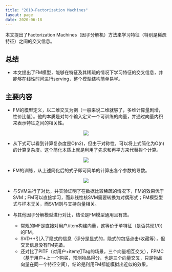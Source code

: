 ```yaml
---
title: "2010-Factorization Machines"
layout: page
date: 2020-06-18
---
```


本文提出了Factorization Machines（因子分解机）方法来学习特征（特别是稀疏特征）之间的交叉信息。


## 总结

- 本文提出了FM模型，能够在特征及其稀疏的情况下学习特征的交叉信息，并能够在线性时间进行serving，整个模型结构简单易学。

## 主要内容

- FM的模型定义，以二维交叉为例（一般来说二维就够了，多维计算量剧增，性价比低）。他的本质是对每个输入定义一个可训练的向量，并通过向量内积来表示特征之间的相关性。
<div style="text-align: center"><img src="/wiki/attach/images/FM-01.png" style="max-width:500px"></div>

- 从下式可以看到计算复杂度是O(n2)，但由于对称性，可以将上式简化为O(n)的计算复杂度。这个简化本质上就是利用了先求和再平方来代替挨个计算。
<div style="text-align: center"><img src="/wiki/attach/images/FM-02.png" style="max-width:500px"></div>

- FM的训练，从上述简化后的式子即可简单的计算出各个参数的导数。
<div style="text-align: center"><img src="/wiki/attach/images/FM-03.png" style="max-width:400px"></div>

- 与SVM进行了对比，并实验证明了在数据比较稀疏的情况下，FM的效果优于SVM；FM可以直接学习，而非线性核SVM需要转换为对偶形式；FM模型型式与样本无关，而SVM则与支持向量相关。

- 与其他因子分解模型进行对比，结论是FM模型通用且有效。
    - 常规的MF是直接对用户/item构建向量，这等价于单特征（是否共现1/0）的FM。
    - SVD++引入了隐式的信息（评分是显式的，隐式的包括点击/收藏等），但交叉信息没有FM完备。
    - 还对比了PITF（对用户+item打Tag的场景，三个向量相互交叉），FPMC（基于用户+上一个购买，预测物品得分，也是三个向量交叉，只是物品向量在同一个特征空间），结论是利用FM都能模拟出近似的效果。
    
